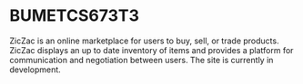 # BUMETCS673T3
ZicZac is an online marketplace for users to buy, sell, or trade products. ZicZac displays an up to date inventory of items and provides a platform for communication and negotiation between users. The site is currently in development.
